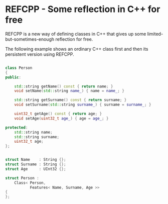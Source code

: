 REFCPP - Some reflection in C++ for free
========================================

REFCPP is a new way of defining classes in C++ that gives up some limited-but-sometimes-enough reflection for free.

The following example shows an ordinary C++ class first and then its persistent version using REFCPP.

``` cpp

class Person
{
public:

    std::string getName() const { return name; }
    void setName(std::string name_) { name = name_; }

    std::string getSurname() const { return surname; }
    void setSurname(std::string surname_) { surname = surname_; }

    uint32_t getAge() const { return age; }
    void setAge(uint32_t age_) { age = age_; }

protected:
    std::string name;
    std::string surname;
    uint32_t age;
};

```

``` cpp

struct Name    : String {};
struct Surname : String {};
struct Age     : UInt32 {};

struct Person :
    Class< Person,
           Features< Name, Surname, Age >>
{
};

```
